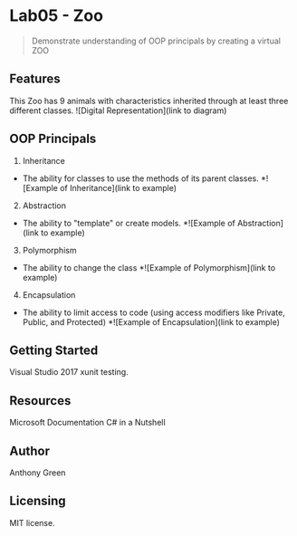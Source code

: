 # Lab05 - Zoo
> Demonstrate understanding of OOP principals by creating a virtual ZOO

## Features
This Zoo has 9 animals with characteristics inherited through at least three different classes. 
![Digital Representation](link to diagram)

## OOP Principals
1. Inheritance
* The ability for classes to use the methods of its parent classes. 
*![Example of Inheritance](link to example)
2. Abstraction
* The ability to "template" or create models. 
*![Example of Abstraction](link to example)
3. Polymorphism
* The ability to change the class
*![Example of Polymorphism](link to example)
4. Encapsulation
* The ability to limit access to code (using access modifiers like Private, Public, and Protected)
*![Example of Encapsulation](link to example)


## Getting Started
Visual Studio 2017
xunit testing. 


## Resources
Microsoft Documentation 
C# in a Nutshell

## Author
Anthony Green

## Licensing
MIT license.
